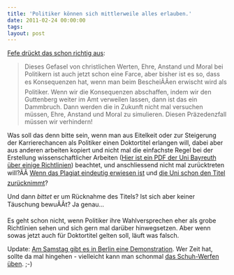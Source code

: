 ```yaml
---
title: 'Politiker können sich mittlerweile alles erlauben.'
date: 2011-02-24 00:00:00 
tags: 
layout: post
---
```

<a href="http://blog.fefe.de/?ts=b39bf509">Fefe drückt das schon richtig aus</a>:
<blockquote>Dieses Gefasel von christlichen Werten, Ehre, Anstand und Moral bei Politikern ist auch jetzt schon eine Farce, aber bisher ist es so, dass es Konsequenzen hat, wenn man beim BescheiÃÂen erwischt wird als Politiker. Wenn wir die Konsequenzen abschaffen, indem wir den Guttenberg weiter im Amt verweilen lassen, dann ist das ein Dammbruch. Dann werden die in Zukunft nicht mal versuchen müssen, Ehre, Anstand und Moral zu simulieren. Diesen Präzedenzfall müssen wir verhindern!</blockquote>
Was soll das denn bitte sein, wenn man aus Eitelkeit oder zur Steigerung der Karrierechancen als Politiker einen Doktortitel erlangen will, dabei aber aus anderen arbeiten kopiert und nicht mal die einfachste Regel bei der Erstellung wissenschaftlicher Arbeiten (<a href="http://www.giw.uni-bayreuth.de/data/AnforderungenaneineDiplomSeminarHausarbeit_Juli2007.pdf">Hier ist ein PDF der Uni Bayreuth über einige Richtlinien</a>) beachtet, und anschliessend nicht mal zurücktreten will?ÃÂ <a href="http://de.guttenplag.wikia.com/wiki/Plagiate">Wenn das Plagiat eindeutig erwiesen ist</a> und <a href="http://www.dw-world.de/dw/function/0,,83389_cid_14870761,00.html">die Uni schon den Titel zurücknimmt</a>?

Und dann <em>bittet</em> er um Rücknahme des Titels? Ist sich aber keiner Täuschung bewuÃÂt? Ja genau...

Es geht schon nicht, wenn Politiker ihre Wahlversprechen eher als grobe Richtlinien sehen und sich gern mal darüber hinwegsetzen. Aber wenn sowas jetzt auch für Doktortitel gelten soll, läuft was falsch.

Update: <a href="http://blog.fefe.de/?ts=b398542a">Am Samstag gibt es in Berlin eine Demonstration</a>. Wer Zeit hat, sollte da mal hingehen - vielleicht kann man schonmal <a href="http://www.sueddeutsche.de/politik/bei-abschiedsbesuch-im-irak-bush-mit-schuhen-beworfen-1.377842">das Schuh-Werfen üben</a>. ;-)
